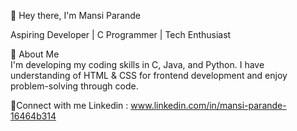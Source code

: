 👋 Hey there, I'm Mansi Parande  

Aspiring Developer | C Programmer | Tech Enthusiast

🔹 About Me  
I'm developing my coding skills in C, Java, and Python. I have understanding of HTML & CSS for frontend development and enjoy problem-solving through code.  

🔹Connect with me
Linkedin : www.linkedin.com/in/mansi-parande-16464b314
